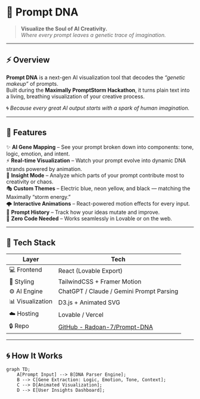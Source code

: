# 🧬 Prompt DNA  
> **Visualize the Soul of AI Creativity.**  
> _Where every prompt leaves a genetic trace of imagination._


---

## ⚡ Overview
**Prompt DNA** is a next-gen AI visualization tool that decodes the *“genetic makeup”* of prompts.  
Built during the **Maximally PromptStorm Hackathon**, it turns plain text into a living, breathing visualization of your creative process.  

🌀 _Because every great AI output starts with a spark of human imagination._

---

## 🎨 Features

✨ **AI Gene Mapping** – See your prompt broken down into components: tone, logic, emotion, and intent.  
⚡ **Real-time Visualization** – Watch your prompt evolve into dynamic DNA strands powered by animation.  
🧠 **Insight Mode** – Analyze which parts of your prompt contribute most to creativity or chaos.  
🎭 **Custom Themes** – Electric blue, neon yellow, and black — matching the Maximally “storm energy.”  
🌩️ **Interactive Animations** – React-powered motion effects for every input.  
💬 **Prompt History** – Track how your ideas mutate and improve.  
🚀 **Zero Code Needed** – Works seamlessly in Lovable or on the web.  

---

## 🧪 Tech Stack

| Layer | Tech |
|-------|------|
| 💻 Frontend | React (Lovable Export) |
| 🎨 Styling | TailwindCSS + Framer Motion |
| ⚙️ AI Engine | ChatGPT / Claude / Gemini Prompt Parsing |
| 📊 Visualization | D3.js + Animated SVG |
| ☁️ Hosting | Lovable / Vercel |
| 🔒 Repo | [GitHub - Radoan-7/Prompt-DNA](https://github.com/Radoan-7/Prompt-DNA) |

---

## 🌀 How It Works
```mermaid
graph TD;
    A[Prompt Input] --> B[DNA Parser Engine];
    B --> C[Gene Extraction: Logic, Emotion, Tone, Context];
    C --> D[Animated Visualization];
    D --> E[User Insights Dashboard];
